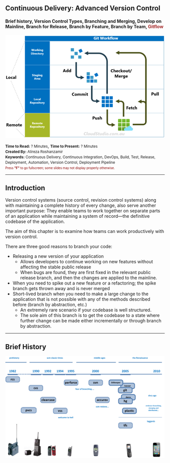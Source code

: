 ## Continuous Delivery: Advanced Version Control
#### Brief history, Version Control Types, Branching and Merging, Develop on Mainline, Branch for Release, Branch by Feature, Branch by Team, <span style="color: brown">Gitflow</span>

<img src="assets/git-commands.png" width="750"/>

<small><strong>Time to Read:</strong> ? Minutes</small>, <small><strong>Time to Present:</strong> ? Minutes</small>
<br>
<small><strong>Created By:</strong> Alireza Roshanzamir</small>
<br>
<small><strong>Keywords:</strong> Continuous Delivery, Continuous Integration, DevOps, Build, Test, Release, Deployment, Automation, Version Control, Deployment Pipeline</small>
<br>
<small style="color: darkred"><small>Press **"F"** to go fullscreen; some slides may not display properly otherwise.</small></small>

---
## Introduction
Version control systems (source control, revision control systems) along with maintaining a complete history of every change, also serve another important purpose: They enable teams to work together on separate parts of an application while maintaining a system of record—the definitive codebase of the application.

The aim of this chapter is to examine how teams can work productively with version control.

There are three good reasons to branch your code:
- Releasing a new version of your application
  - Allows developers to continue working on new features without affecting the stable public release
  - When bugs are found, they are first fixed in the relevant public release branch, and then the changes are applied to the mainline.
- When you need to spike out a new feature or a refactoring; the spike branch gets thrown away and is never merged
- Short-lived branch when you need to make a large change to the application that is not possible with any of the methods described before (branch by abstraction, etc.)
  - An extremely rare scenario if your codebase is well structured.
  - The sole aim of this branch is to get the codebase to a state where further change can be made either incrementally or through branch by abstraction.

---
## Brief History

<img src="assets/version-control-systems-history.png">